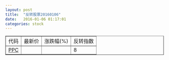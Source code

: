 ```yaml
---
layout: post
title:  "反转股票20160106"
date:   2016-01-06 01:17:01
categories: stock
---
```


<script type="text/javascript">
var stockList = []
stockList.push('gb_ppc');
</script>

<table border="1">
 <tr>
 <td>代码</td>
  <td>最新价</td>
  <td>涨跌幅(%)</td>
 <td>反转指数</td>
</tr>
  <tr id="ppc"><td><a href="http://stock.finance.sina.com.cn/usstock/quotes/PPC.html" target="_blank">PPC</a></td><td></td><td></td><td>8</td></tr>
</table>
